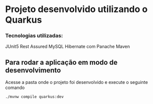 # Projeto desenvolvido utilizando o Quarkus

### Tecnologias utilizadas:
  JUnit5
  Rest Assured
  MySQL
  Hibernate com Panache
  Maven

## Para rodar a aplicação em modo de desenvolvimento

Acesse a pasta onde o projeto foi desenvolvido e execute o seguinte comando
```shell script
./mvnw compile quarkus:dev
```

